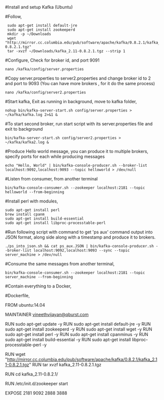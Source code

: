 #Install and setup Kafka (Ubuntu)


#Follow,

	 sudo apt-get install default-jre
	 sudo apt-get install zookeeperd
	 mkdir -p ~/Downloads
	 wget "http://mirror.cc.columbia.edu/pub/software/apache/kafka/0.8.2.1/kafka_2.11-0.8.2.1.tgz"
	 tar -xvzf ~/Downloads/kafka_2.11-0.8.2.1.tgz --strip 1

#Configure, Check for broker id, and port 9091

	nano /kafka/config/server.properties


#Copy server.properties to server2.properties and change broker id to 2 and port to 9093 (You can have more brokers , for it do the same process)

	nano /kafka/config/server2.properties

#Start kafka, Exit as running in background, move to kafka folder,


	nohup bin/kafka-server-start.sh config/server.properties > ~/kafka/kafka.log 2>&1 &

#To start second broker, run start script with its server.properties file and exit to background

	bin/kafka-server-start.sh config/server2.properties > ~/kafka/kafka2.log &

#Produce Hello world message, you can produce it to multiple brokers, specify ports for each while producing messages


	echo "Hello, World" | bin/kafka-console-producer.sh --broker-list localhost:9092,localhost:9093 --topic helloworld > /dev/null


#Listen from consumer, from another terminal

	bin/kafka-console-consumer.sh --zookeeper localhost:2181 --topic helloworld --from-beginning

	
#Install perl with modules, 
	
	sudo apt-get install perl
	brew install cpanm
	sudo apt-get install build-essential
	sudo apt-get install libproc-processtable-perl


#Run following script with command to get 'ps aux' command output into JSON format, along side along with a timestamp and produce it to brokers.

	./ps_into_json.sh && cat ps_aux.JSON | bin/kafka-console-producer.sh --broker-list localhost:9092,localhost:9093 --sync --topic server_machine > /dev/null


#Consume the same messages from another terminal,


	bin/kafka-console-consumer.sh --zookeeper localhost:2181 --topic server_machine --from-beginning



#Contain everything to a Docker,


#Dockerfile,

FROM ubuntu:14.04

MAINTAINER vineethvijayan@qburst.com


RUN sudo apt-get update -y
RUN sudo apt-get install default-jre -y
RUN  sudo apt-get install zookeeperd -y
RUN sudo apt-get install wget -y
RUN sudo apt-get install perl -y
RUN sudo apt-get install cpanminus -y
RUN sudo apt-get install build-essential -y
RUN sudo apt-get install libproc-processtable-perl -y


RUN wget "http://mirror.cc.columbia.edu/pub/software/apache/kafka/0.8.2.1/kafka_2.11-0.8.2.1.tgz"
RUN tar xvzf kafka_2.11-0.8.2.1.tgz


RUN cd kafka_2.11-0.8.2.1/

RUN /etc/init.d/zookeeper start


EXPOSE 2181 9092 2888 3888 


